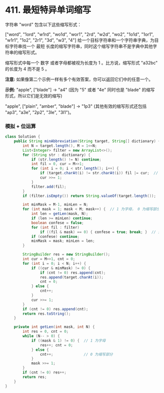 # 411. 最短特异单词缩写
字符串 "word" 包含以下这些缩写形式：

["word", "1ord", "w1rd", "wo1d", "wor1", "2rd", "w2d", "wo2", "1o1d", "1or1", "w1r1", "1o2", "2r1", "3d", "w3", "4"]
给一个目标字符串和一个字符串字典，为目标字符串找一个 最短 长度的缩写字符串，同时这个缩写字符串不是字典中其他字符串的缩写形式。

缩写形式中每一个 数字 或者字母都被视为长度为 1 。比方说，缩写形式 "a32bc" 的长度为 4 而不是 5 。

**注意:**
如果像第二个示例一样有多个有效答案，你可以返回它们中的任意一个。

**示例:**
"apple", ["blade"] -> "a4" (因为 "5" 或者 "4e" 同时也是 "blade" 的缩写形式，所以它们是无效的缩写)

"apple", ["plain", "amber", "blade"] -> "1p3" (其他有效的缩写形式还包括 "ap3", "a3e", "2p2", "3le", "3l1")。

### 模拟 + 位运算
```java
class Solution {
    public String minAbbreviation(String target, String[] dictionary) {
        int N = target.length(), M = 1<<N;
        List<Integer> filter = new ArrayList<>();
        for (String str : dictionary) {
            if (str.length() != N) continue;
            int fil = 0, cur = M>>1;
            for (int i = 0; i < str.length(); i++) {
                if (target.charAt(i) != str.charAt(i)) fil |= cur;  // 记录差异点
                cur >>= 1;
            }
            filter.add(fil);
        }
        if (filter.isEmpty()) return String.valueOf(target.length());

        int minMask = M-1, minLen = N;
        for (int mask = 1; mask < M; mask++) {  // 1 为字母， 0 为缩写部分
            int len = getLen(mask, N);
            if (len >= minLen) continue;
            boolean confese = false;
            for (int fil : filter)
                if ((fil & mask) == 0) { confese = true; break; }  // 差异点全部被缩写了
            if (confese) continue;
            minMask = mask; minLen = len;
        }

        StringBuilder res = new StringBuilder();
        int cur = M>>1, cnt = 0;
        for (int i = 0; i < N; i++) {
            if ((cur & minMask) != 0) {
                if (cnt != 0) res.append(cnt);
                res.append(target.charAt(i));
                cnt = 0;
            } else {
                cnt++;
            }
            cur >>= 1;
        }
        if (cnt != 0) res.append(cnt);
        return res.toString();
    }

    private int getLen(int mask, int N) {
        int res = 0, cnt = 0;
        while (N-- > 0) {
            if ((mask & 1) != 0) {  // 1 为字母
                res++; cnt = 0;
            } else {
                cnt++;              // 0 为缩写部分
            }
            mask >>= 1;
        }
        if (cnt != 0) res++;
        return res;
    }
}
```